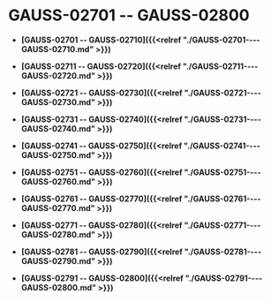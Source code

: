 # GAUSS-02701 -- GAUSS-02800

-   **[GAUSS-02701 -- GAUSS-02710]({{<relref "./GAUSS-02701----GAUSS-02710.md" >}})**  

-   **[GAUSS-02711 -- GAUSS-02720]({{<relref "./GAUSS-02711----GAUSS-02720.md" >}})**  

-   **[GAUSS-02721 -- GAUSS-02730]({{<relref "./GAUSS-02721----GAUSS-02730.md" >}})**  

-   **[GAUSS-02731 -- GAUSS-02740]({{<relref "./GAUSS-02731----GAUSS-02740.md" >}})**  

-   **[GAUSS-02741 -- GAUSS-02750]({{<relref "./GAUSS-02741----GAUSS-02750.md" >}})**  

-   **[GAUSS-02751 -- GAUSS-02760]({{<relref "./GAUSS-02751----GAUSS-02760.md" >}})**  

-   **[GAUSS-02761 -- GAUSS-02770]({{<relref "./GAUSS-02761----GAUSS-02770.md" >}})**  

-   **[GAUSS-02771 -- GAUSS-02780]({{<relref "./GAUSS-02771----GAUSS-02780.md" >}})**  

-   **[GAUSS-02781 -- GAUSS-02790]({{<relref "./GAUSS-02781----GAUSS-02790.md" >}})**  

-   **[GAUSS-02791 -- GAUSS-02800]({{<relref "./GAUSS-02791----GAUSS-02800.md" >}})**  


